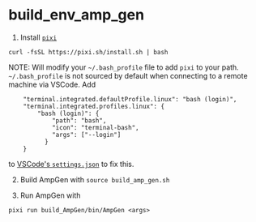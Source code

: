 # build_env_amp_gen

1) Install [`pixi`](https://github.com/prefix-dev/pixi)
```
curl -fsSL https://pixi.sh/install.sh | bash
```
NOTE: Will modify your `~/.bash_profile` file to add `pixi` to your path. `~/.bash_profile` is not sourced by default when connecting to a remote machine via VSCode. Add 
```
    "terminal.integrated.defaultProfile.linux": "bash (login)",
    "terminal.integrated.profiles.linux": {
        "bash (login)": {
            "path": "bash",
            "icon": "terminal-bash",
            "args": ["--login"]
          }
    }
```
to [VSCode's `settings.json`](https://stackoverflow.com/a/65909052) to fix this.

2) Build AmpGen with `source build_amp_gen.sh`

3) Run AmpGen with
```
pixi run build_AmpGen/bin/AmpGen <args>
```